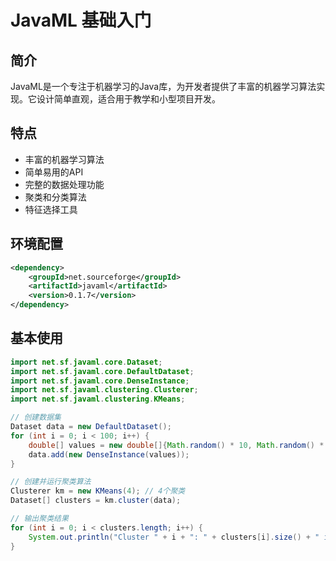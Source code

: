 # JavaML 基础入门

## 简介
JavaML是一个专注于机器学习的Java库，为开发者提供了丰富的机器学习算法实现。它设计简单直观，适合用于教学和小型项目开发。

## 特点
- 丰富的机器学习算法
- 简单易用的API
- 完整的数据处理功能
- 聚类和分类算法
- 特征选择工具

## 环境配置
```xml
<dependency>
    <groupId>net.sourceforge</groupId>
    <artifactId>javaml</artifactId>
    <version>0.1.7</version>
</dependency>
```

## 基本使用
```java
import net.sf.javaml.core.Dataset;
import net.sf.javaml.core.DefaultDataset;
import net.sf.javaml.core.DenseInstance;
import net.sf.javaml.clustering.Clusterer;
import net.sf.javaml.clustering.KMeans;

// 创建数据集
Dataset data = new DefaultDataset();
for (int i = 0; i < 100; i++) {
    double[] values = new double[]{Math.random() * 10, Math.random() * 10};
    data.add(new DenseInstance(values));
}

// 创建并运行聚类算法
Clusterer km = new KMeans(4); // 4个聚类
Dataset[] clusters = km.cluster(data);

// 输出聚类结果
for (int i = 0; i < clusters.length; i++) {
    System.out.println("Cluster " + i + ": " + clusters[i].size() + " instances");
}
```